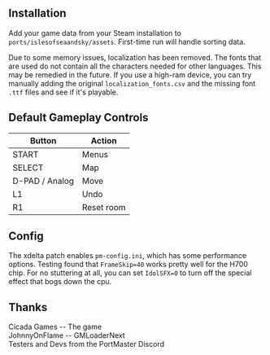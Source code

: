 ## Installation
Add your game data from your Steam installation to `ports/islesofseaandsky/assets`. First-time run will handle sorting data.

Due to some memory issues, localization has been removed. The fonts that are used do not contain all the characters needed for other languages. This may be remedied in the future. If you use a high-ram device, you can try manually 
adding the original `localization_fonts.csv` and the missing font `.ttf` files and see if it's playable.

## Default Gameplay Controls
| Button | Action |
|--|--|
|START|Menus|
|SELECT|Map|
|D-PAD / Analog|Move|
|L1|Undo|
|R1|Reset room|

## Config
The xdelta patch enables `pm-config.ini`, which has some performance options. Testing found that `FrameSkip=40` works pretty well for the H700 chip. For no stuttering at all, you can set `IdolSFX=0` to turn off the special effect that bogs down the cpu.

## Thanks
Cicada Games -- The game  
JohnnyOnFlame -- GMLoaderNext  
Testers and Devs from the PortMaster Discord  